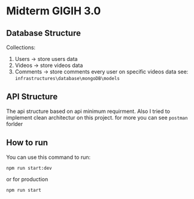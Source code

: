 # Midterm GIGIH 3.0

## Database Structure
Collections:
1. Users -> store users data
2. Videos -> store videos data
1. Comments -> store comments every user on specific videos data
see: `infrastructures\database\mongoDB\models`

## API Structure
The api structure based on api minimum requirment. Also I tried to implement clean architectur on this project.
for more you can see `postman` forlder

## How to run
You can use this command to run:
```
npm run start:dev
```
or for production
```
npm run start
```